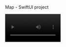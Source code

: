 Map - SwiftUI project

<video src='Video.mov' width=180/>

<img src="preview_images/image0.png" width="150" height="300"> <img src="preview_images/image1.png" width="150" height="300"> <img src="preview_images/image2.png" width="150" height="300"> <img src="preview_images/image3.png" width="150" height="300"> <img src="preview_images/image4.png" width="150" height="300">
<img src="preview_images/image5.png" width="150" height="300"> <img src="preview_images/image6.png" width="150" height="300"> <img src="preview_images/image7.png" width="150" height="300"> <img src="preview_images/image8.png" width="150" height="300"> <img src="preview_images/image9.png" width="150" height="300">

<img src="preview_images/firebase_1.png" width="300" height="200"> 
<img src="preview_images/firebase_2.png" width="300" height="200">
<img src="preview_images/firebase3.png" width="300" height="200">
